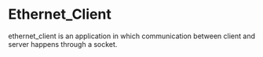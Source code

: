 # Ethernet_Client

ethernet_client is an application in which communication between client and server happens through a socket.
